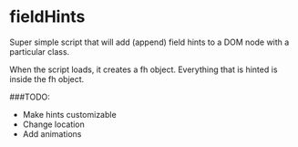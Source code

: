 # fieldHints
Super simple script that will add (append) field hints to a DOM node with a particular class.

When the script loads, it creates a fh object. Everything that is hinted is inside the fh object.

###TODO:

 - Make hints customizable
 - Change location
 - Add animations
